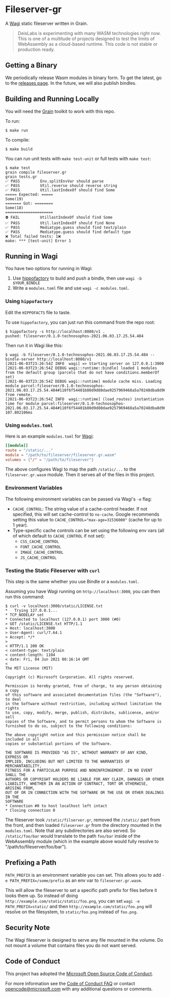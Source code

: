 # Fileserver-gr

A [Wagi](https://github.com/deislabs/wagi) static fileserver written in Grain.

> DeisLabs is experimenting with many WASM technologies right now.
> This is one of a multitude of projects designed to test the limits
> of WebAssembly as a cloud-based runtime. This code is not stable or
> production ready.

## Getting a Binary

We periodically release Wasm modules in binary form. To get the latest, go to the [releases page](https://github.com/deislabs/wagi-fileserver/releases). In the future, we will also publish bindles.

## Building and Running Locally

You will need the [Grain](https://grain-lang.org) toolkit to work with this repo.

To run:

```console
$ make run 
```

To compile:

```console
$ make build
```

You can run unit tests with `make test-unit` or full tests with `make test`:

```
$ make test
grain compile fileserver.gr
grain tests.gr
✅ PASS         Env.splitEnvVar should parse
✅ PASS         Util.reverse should reverse string
✅ PASS         Util.lastIndexOf should find Some
===== Expected: =====
Some(19)
======= Got: ========
Some(18)
=====================
⛔️ FAIL         UtillastIndexOf should find Some
✅ PASS         Util.lastIndexOf should find None
✅ PASS         Mediatype.guess should find text/plain
✅ PASS         Mediatype.guess should find default type
❌ Total failed tests: 1❌
make: *** [test-unit] Error 1
```

## Running in Wagi

You have two options for running in Wagi:

1. Use [hippofactory](https://github.com/deislabs/hippofactory) to build and push a bindle, then use `wagi -b $YOUR_BINDLE`
2. Write a `modules.toml` file and use `wagi -c modules.toml`.

### Using `hippofactory`

Edit the `HIPPOFACTS` file to taste.

To use `hippofactory`, you can just run this command from the repo root:

```console
$ hippofactory -s http://localhost:8080/v1 .
pushed: fileserver/0.1.0-technosophos-2021.06.03.17.25.54.484
```

Then run it in Wagi like this:

```console
$ wagi -b fileserver/0.1.0-technosophos-2021.06.03.17.25.54.484 --bindle-server http://localhost:8080/v1
[2021-06-03T23:26:54Z INFO  wagi] => Starting server on 127.0.0.1:3000
[2021-06-03T23:26:54Z DEBUG wagi::runtime::bindle] loaded 1 modules from the default group (parcels that do not have conditions.memberOf set)
[2021-06-03T23:26:54Z DEBUG wagi::runtime] module cache miss. Loading module parcel:fileserver/0.1.0-technosophos-2021.06.03.17.25.54.484#110f6f54401b80d9d80dae9257969468a5a70248dba8d96ce74b9bc5bc104fdd from remote.
[2021-06-03T23:26:54Z INFO  wagi::runtime] (load_routes) instantiation time for module parcel:fileserver/0.1.0-technosophos-2021.06.03.17.25.54.484#110f6f54401b80d9d80dae9257969468a5a70248dba8d96ce74b9bc5bc104fdd: 107.802106ms
```

### Using `modules.toml`

Here is an example `modules.toml` for [Wagi](https://github.com/deislabs/wagi):

```toml
[[module]]
route = "/static/..."
module = "/path/to/fileserver/fileserver.gr.wasm"
volumes = {"/" = "/path/to/fileserver"}
```

The above configures Wagi to map the path `/static/...` to the `fileserver.gr.wasm` module. Then it serves all of the files in this project.

### Environment Variables

The following environment variables can be passed via Wagi's `-e` flag:

- `CACHE_CONTROL`: The string value of a cache-control header. If not specified, this will set cache-control to `no-cache`. Google recommends setting this value to `CACHE_CONTROL="max-age=31536000"` (cache for up to 1 year).
- Type-specific cache controls can be set using the following env vars (all of which default to `CACHE_CONTROL` if not set):
    - `CSS_CACHE_CONTROL`
    - `FONT_CACHE_CONTROL`
    - `IMAGE_CACHE_CONTROL`
    - `JS_CACHE_CONTROL`


### Testing the Static Fileserver with `curl`

This step is the same whether you use Bindle or a `modules.toml`.

Assuming you have Wagi running on `http://localhost:3000`, you can then run this command:

```console
$ curl -v localhost:3000/static/LICENSE.txt
*   Trying 127.0.0.1...
* TCP_NODELAY set
* Connected to localhost (127.0.0.1) port 3000 (#0)
> GET /static/LICENSE.txt HTTP/1.1
> Host: localhost:3000
> User-Agent: curl/7.64.1
> Accept: */*
>
< HTTP/1.1 200 OK
< content-type: text/plain
< content-length: 1104
< date: Fri, 04 Jun 2021 00:16:14 GMT
<
The MIT License (MIT)

Copyright (c) Microsoft Corporation. All rights reserved.

Permission is hereby granted, free of charge, to any person obtaining a copy
of this software and associated documentation files (the "Software"), to deal
in the Software without restriction, including without limitation the rights
to use, copy, modify, merge, publish, distribute, sublicense, and/or sell
copies of the Software, and to permit persons to whom the Software is
furnished to do so, subject to the following conditions:

The above copyright notice and this permission notice shall be included in all
copies or substantial portions of the Software.

THE SOFTWARE IS PROVIDED "AS IS", WITHOUT WARRANTY OF ANY KIND, EXPRESS OR
IMPLIED, INCLUDING BUT NOT LIMITED TO THE WARRANTIES OF MERCHANTABILITY,
FITNESS FOR A PARTICULAR PURPOSE AND NONINFRINGEMENT. IN NO EVENT SHALL THE
AUTHORS OR COPYRIGHT HOLDERS BE LIABLE FOR ANY CLAIM, DAMAGES OR OTHER
LIABILITY, WHETHER IN AN ACTION OF CONTRACT, TORT OR OTHERWISE, ARISING FROM,
OUT OF OR IN CONNECTION WITH THE SOFTWARE OR THE USE OR OTHER DEALINGS IN THE
SOFTWARE
* Connection #0 to host localhost left intact
* Closing connection 0
```

The fileserver took `/static/filserver.gr`, removed the `/static/` part from the front, and then loaded `fileserver.gr` from the directory mounted in the `modules.toml`. Note that any subdirectories are also served. So `/static/foo/bar` would translate to the path `foo/bar` inside of the WebAssembly module (which in the example above would fully resolve to "/path/to/fileserver/foo/bar").

## Prefixing a Path

`PATH_PREFIX` is an environment variable you can set.
This allows you to add `-e PATH_PREFIX=/some/prefix` as an env var to `fileserver.gr.wasm`.

This will allow the fileserver to set a specific path prefix for files before it looks them up. So instead of doing `http://example.com/static/static/foo.png`, you can set `wagi -e PATH_PREFIX=static/` and then `http://example.com/static/foo.png` will resolve on the filesystem, to `static/foo.png` instead of `foo.png`.

## Security Note

The Wagi fileserver is designed to serve any file mounted in the volume. Do not mount a
volume that contains files you do not want served.

## Code of Conduct

This project has adopted the [Microsoft Open Source Code of
Conduct](https://opensource.microsoft.com/codeofconduct/).

For more information see the [Code of Conduct
FAQ](https://opensource.microsoft.com/codeofconduct/faq/) or contact
[opencode@microsoft.com](mailto:opencode@microsoft.com) with any additional
questions or comments.